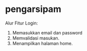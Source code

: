 # pengarsipam
Alur Fitur Login:
1. Memasukkan email dan password
2. Memvalidasi masukan.
3. Menampilkan halaman home.
